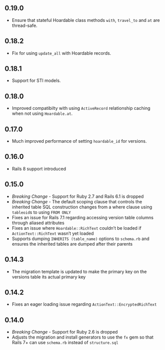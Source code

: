 ## 0.19.0

- Ensure that stateful Hoardable class methods `with`, `travel_to` and `at` are thread-safe.

## 0.18.2

- Fix for using `update_all` with Hoardable records.

## 0.18.1

- Support for STI models.

## 0.18.0

- Improved compatibilty with using `ActiveRecord` relationship caching when not using `Hoardable.at`.

## 0.17.0

- Much improved performance of setting `hoardable_id` for versions.

## 0.16.0

- Rails 8 support introduced

## 0.15.0

- *Breaking Change* - Support for Ruby 2.7 and Rails 6.1 is dropped
- *Breaking Change* - The default scoping clause that controls the inherited table SQL construction
  changes from a where clause using `tableoid`s to using `FROM ONLY`
- Fixes an issue for Rails 7.1 regarding accessing version table columns through aliased attributes
- Fixes an issue where `Hoardable::RichText` couldn’t be loaded if `ActionText::RichText` wasn’t yet
  loaded
- Supports dumping `INHERITS (table_name)` options to `schema.rb` and ensures the inherited tables
  are dumped after their parents

## 0.14.3

- The migration template is updated to make the primary key on the versions table its actual primary key

## 0.14.2

- Fixes an eager loading issue regarding `ActionText::EncryptedRichText`

## 0.14.0

- *Breaking Change* - Support for Ruby 2.6 is dropped
- Adjusts the migration and install generators to use the `fx` gem so that Rails 7+ can use `schema.rb`
  instead of `structure.sql`

